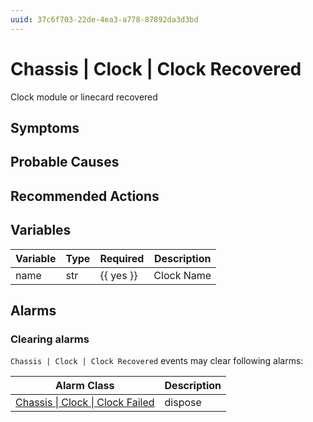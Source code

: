 ```yaml
---
uuid: 37c6f703-22de-4ea3-a778-87892da3d3bd
---
```

# Chassis | Clock | Clock Recovered

Clock module or linecard recovered

## Symptoms

## Probable Causes

## Recommended Actions

## Variables

| Variable | Type | Required  | Description |
| -------- | ---- | --------- | ----------- |
| name     | str  | {{ yes }} | Clock Name  |

## Alarms

### Clearing alarms

`Chassis | Clock | Clock Recovered` events may clear following alarms:

| Alarm Class                                                                                        | Description |
| -------------------------------------------------------------------------------------------------- | ----------- |
| [Chassis \| Clock \| Clock Failed](../../../alarm-classes-reference/chassis/clock/clock-failed.md) | dispose     |
